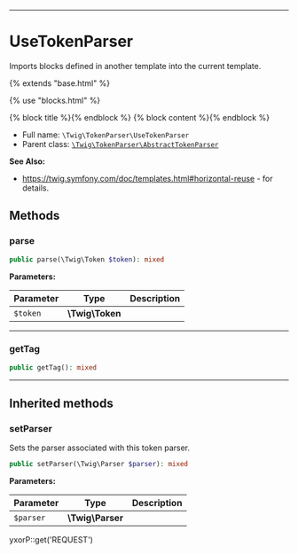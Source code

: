 ***

# UseTokenParser

Imports blocks defined in another template into the current template.

{% extends "base.html" %}

{% use "blocks.html" %}

{% block title %}{% endblock %} {% block content %}{% endblock %}

* Full name: `\Twig\TokenParser\UseTokenParser`
* Parent class: [`\Twig\TokenParser\AbstractTokenParser`](./AbstractTokenParser.md)

**See Also:**

* https://twig.symfony.com/doc/templates.html#horizontal-reuse - for details.

## Methods

### parse

```php
public parse(\Twig\Token $token): mixed
```

**Parameters:**

| Parameter | Type | Description |
|-----------|------|-------------|
| `$token` | **\Twig\Token** |  |

***

### getTag

```php
public getTag(): mixed
```

***

## Inherited methods

### setParser

Sets the parser associated with this token parser.

```php
public setParser(\Twig\Parser $parser): mixed
```

**Parameters:**

| Parameter | Type | Description |
|-----------|------|-------------|
| `$parser` | **\Twig\Parser** |  |

yxorP::get('REQUEST')
